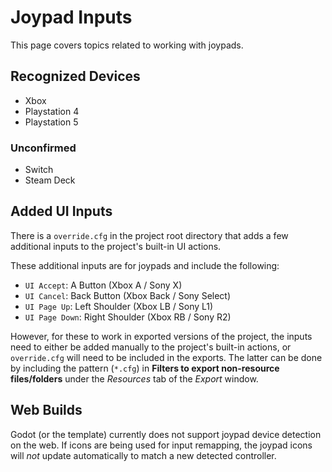 # Joypad Inputs

This page covers topics related to working with joypads.

## Recognized Devices

- Xbox
- Playstation 4
- Playstation 5

### Unconfirmed

- Switch
- Steam Deck

## Added UI Inputs

There is a `override.cfg` in the project root directory that adds a few additional inputs to the project's built-in UI actions.  

These additional inputs are for joypads and include the following:  

- `UI Accept`: A Button (Xbox A / Sony X)  
- `UI Cancel`: Back Button (Xbox Back / Sony Select)  
- `UI Page Up`: Left Shoulder (Xbox LB / Sony L1)  
- `UI Page Down`: Right Shoulder (Xbox RB / Sony R2)  

However, for these to work in exported versions of the project, the inputs need to either be added manually to the project's built-in actions, or `override.cfg` will need to be included in the exports. The latter can be done by including the pattern (`*.cfg`) in **Filters to export non-resource files/folders** under the *Resources* tab of the *Export* window.

## Web Builds

Godot (or the template) currently does not support joypad device detection on the web. If icons are being used for input remapping, the joypad icons will *not* update automatically to match a new detected controller.